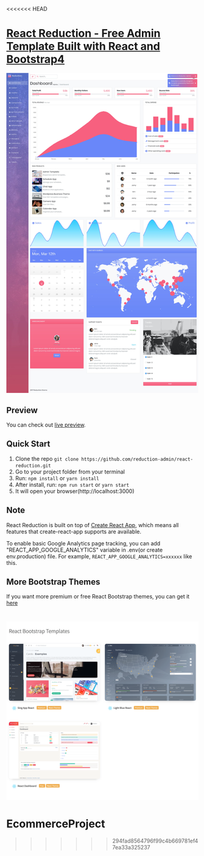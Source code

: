 <<<<<<< HEAD
# [React Reduction - Free Admin Template Built with React and Bootstrap4](https://reduction-admin.github.io/react-reduction/)

![React Reduction](public/img/screenshots/reduction-admin.jpg?raw=true 'React Reduction')

## Preview 

You can check out [live preview](https://reduction-admin.github.io/react-reduction/).

## Quick Start

1.  Clone the repo `git clone https://github.com/reduction-admin/react-reduction.git`
2.  Go to your project folder from your terminal
3.  Run: `npm install` or `yarn install`
4.  After install, run: `npm run start` or `yarn start`
5.  It will open your browser(http://localhost:3000)

## Note

React Reduction is built on top of [Create React App](https://github.com/facebook/create-react-app), which means all features that create-react-app supports are available.

To enable basic Google Analytics page tracking, you can add "REACT_APP_GOOGLE_ANALYTICS" variable in .env(or create env.production) file. For example, `REACT_APP_GOOGLE_ANALYTICS=xxxxxx` like this.

## More Bootstrap Themes

If you want more premium or free React Bootstrap themes, you can get it [here](https://flatlogic.com/admin-dashboards?ref=w7yTz44arn)

[![Flat Logic](public/img/screenshots/flatlogic.com_admin-dashboards_react.png)](https://flatlogic.com/admin-dashboards?ref=w7yTz44arn)
=======
# EcommerceProject
>>>>>>> 294fad8564796f99c4b669781ef47ea33a325237

